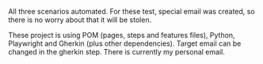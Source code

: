 All three scenarios automated. For these test, special email was created, so there is no worry about that it will be stolen. 

These project is using POM (pages, steps and features files), Python, Playwright and Gherkin (plus other dependencies). Target email can be changed in the gherkin step. There is currently my personal email.
